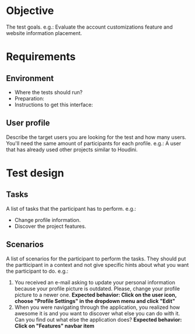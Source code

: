 # Objective
The test goals. e.g.: Evaluate the account customizations feature and website information placement.

# Requirements

## Environment
* Where the tests should run? <!-- Which interface is being tested. It can be a prototype, deployed version, a legacy interface, etc. e.g.: pre-2.0 project version -->
* Preparation: <!-- How should the interface be prepared. e.g: Create a user for the participant and start the test on the main page of the website. Reset the environment for each test. -->
* Instructions to get this interface: <!-- Provide some instructions to install/ get the program which is being tested for facilitators to configure their environment. Reset the environment for each test. -->

## User profile
Describe the target users you are looking for the test and how many users. You'll need the same amount of participants for each profile. e.g.: A user that has already used other projects similar to Houdini.

# Test design
## Tasks
A list of tasks that the participant has to perform. e.g.:

* Change profile information.
* Discover the project features.

## Scenarios
A list of scenarios for the participant to perform the tasks. They should put the partticipant in a context and not give specific hints about what you want the participant to do. e.g.:

1. You received an e-mail asking to update your personal information because your profile picture is outdated. Please, change your profile picture to a newer one. **Expected behavior: Click on the user icon, choose "Profile Settings" in the dropdown menu and click "Edit"**
2. When you were navigating through the application, you realized how awesome it is and you want to discover what else you can do with it. Can you find out what else the application does? **Expected behavior: Click on "Features" navbar item**

<!-- 

## Results

Uncomment this session once you have your results.

### Task 1

5 of 7 participants succeeded.

The participants who weren't able to complete the task complained about not having a label objectively saying "Help" instead of the "?" icon.

#### What went well?
Participants intuitively clicked on the "?" icon to find the help documentation.

#### What were the challenges?
Some participants didn't understand how to create a new blog post inside a folder, they first created the post and then edited the folder to include the post inside of it. They said they were looking for a select input to choose where the blog post should be placed instead of a folder icon.

### Task 2

5 of 7 participants succeeded.

The participants who weren't able to complete the task complained about not having a label objectively saying "Help" instead of the "?" icon.

#### What went well?
Participants intuitively clicked on the "?" icon to find the help documentation.

#### What were the challenges?
Some participants didn't understand how to create a new blog post inside a folder, they first created the post and then edited the folder to include the post inside of it. They said they were looking for a select input to choose where the blog post should be placed instead of a folder icon.

-->